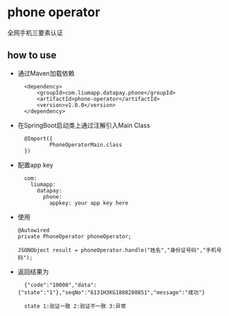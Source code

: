 # phone operator

全网手机三要素认证

## how to use

* 通过Maven加载依赖
                
        <dependency>
            <groupId>com.liumapp.datapay.phone</groupId>
            <artifactId>phone-operator</artifactId>
            <version>v1.0.0</version>
        </dependency>
                    
* 在SpringBoot启动类上通过注解引入Main Class

        @Import({
                PhoneOperatorMain.class
        })        
        
* 配置app key

        com:
          liumapp:
            datapay:
              phone:
                appkey: your app key here
        
* 使用
      
      @Autowired
      private PhoneOperator phoneOperator;
      
      JSONObject result = phoneOperator.handle("姓名","身份证号码","手机号码");
                       
* 返回结果为

        {"code":"10000","data":{"state":"1"},"seqNo":"6131H3KG1808280851","message":"成功"}
        
        state 1:验证一致 2:验证不一致 3:异常
    
    
